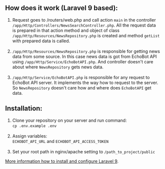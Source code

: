 ## How does it work (Laravel 9 based):

1. Request goes to /routers/web.php and call action ``main`` in the controller ``/app/Http/Controllers/NewsSearchController.php``. All the request data is prepared in that action method and object of class ``/app/Http/Resources/NewsRepository.php`` is created and method ``getList`` with prepared data is called.
<br><br>
2. ``/app/Http/Resources/NewsRepository.php`` is responsible for getting news data from some source. In this case news data is got from EchoBot API using ``/app/Http/Service/EchoBotAPI.php``. And controller doesn't care about where ``NewsRepository`` gets news data.
<br><br>
3. ``/app/Http/Service/EchoBotAPI.php`` is responsible for any request to EchoBot API server. It implements the way how to request to the server. So ``NewsRepository`` doesn't care how and where does ``EchoBotAPI`` get data.

## Installation:

1. Clone your repository on your server and run command: <br>
``cp .env.example .env``<br><br>
2. Assign variables:<br>
   ``ECHOBOT_API_URL`` and ``ECHOBOT_API_ACCESS_TOKEN``<br><br>
3. Set your root path in nginx/apache setting to ``/path_to_project/public``

[More information how to install and configure Laravel 9](https://laravel.com/docs/9.x).
